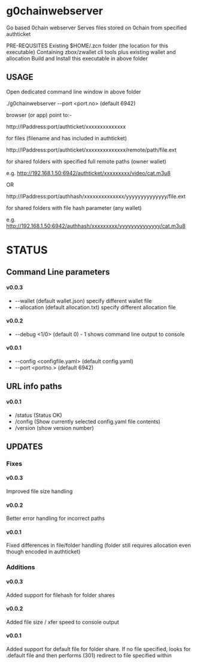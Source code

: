 # g0chainwebserver
Go based 0chain webserver
Serves files stored on 0chain from specified authticket
 
PRE-REQUSITES
Existing $HOME/.zcn folder (the location for this executable)
Containing zbox/zwallet cli tools plus existing wallet and allocation
Build and Install this executable in above folder

## USAGE

Open dedicated command line window in above folder

./g0chainwebserver --port <port.no> (default 6942)

browser (or app) point to:-

http://IPaddress:port/authticket/xxxxxxxxxxxxxx

for files (filename and has included in authticket)


http://IPaddress:port/authticket/xxxxxxxxxxxxxx/remote/path/file.ext

for shared folders with specified full remote paths (owner wallet)

e.g. http://192.168.1.50:6942/authticket/xxxxxxxxx/video/cat.m3u8

OR

http://IPaddress:port/authhash/xxxxxxxxxxxxxx/yyyyyyyyyyyyyy/file.ext

for shared folders with file hash parameter (any wallet)

e.g. http://192.168.1.50:6942/authhash/xxxxxxxxx/yyyyyyyyyyyyyy/cat.m3u8


# STATUS
## Command Line parameters
#### v0.0.3
- --wallet (default wallet.json) specify different wallet file
- --allocation (default allocation.txt) specify different allocation file
#### v0.0.2
- --debug <1/0> (default 0) - 1 shows command line output to console
#### v0.0.1
- --config <configfile.yaml> (default config.yaml)
- --port <portno.> (default 6942)

## URL info paths
#### v0.0.1
- /status (Status OK)
- /config (Show currently selected config.yaml file contents)
- /version (show version number)

## UPDATES
### Fixes
#### v0.0.3
Improved file size handling
#### v0.0.2
Better error handling for incorrect paths
#### v0.0.1
Fixed differences in file/folder handling (folder still requires allocation even though encoded in authticket)
### Additions
#### v0.0.3
Added support for filehash for folder shares
#### v0.0.2
Added file size / xfer speed to console output
#### v0.0.1
Added support for default file for folder share. If no file specified, looks for .default file and then performs (301) redirect to file specified within
